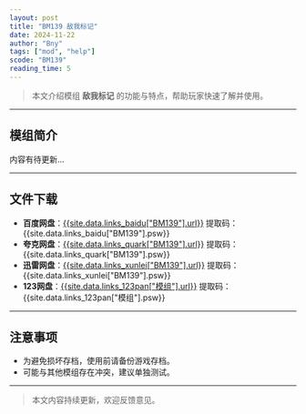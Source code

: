 ```yaml
---
layout: post
title: "BM139 敌我标记"
date: 2024-11-22
author: "Bny"
tags: ["mod", "help"]
scode: "BM139"
reading_time: 5
---
```


> 本文介绍模组 **敌我标记** 的功能与特点，帮助玩家快速了解并使用。

---

## 模组简介

内容有待更新...

---

## 文件下载
- **百度网盘**：[{{site.data.links_baidu["BM139"].url}}]({{site.data.links_baidu["BM139"].url}}) 提取码：{{site.data.links_baidu["BM139"].psw}}
- **夸克网盘**：[{{site.data.links_quark["BM139"].url}}]({{site.data.links_quark["BM139"].url}}) 提取码：{{site.data.links_quark["BM139"].psw}}
- **迅雷网盘**：[{{site.data.links_xunlei["BM139"].url}}]({{site.data.links_xunlei["BM139"].url}}) 提取码：{{site.data.links_xunlei["BM139"].psw}}
- **123网盘**：[{{site.data.links_123pan["模组"].url}}]({{site.data.links_123pan["模组"].url}}) 提取码：{{site.data.links_123pan["模组"].psw}}

---

## 注意事项
- 为避免损坏存档，使用前请备份游戏存档。
- 可能与其他模组存在冲突，建议单独测试。

---

> 本文内容持续更新，欢迎反馈意见。
